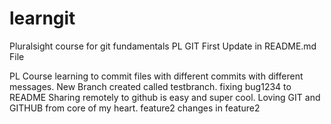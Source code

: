 # learngit
Pluralsight course for git fundamentals
PL GIT First Update in README.md File

PL Course learning to commit files with different commits with different messages.
New Branch created called testbranch.
fixing bug1234 to README
Sharing remotely to github is easy and super cool. Loving GIT and GITHUB from core of my heart.
feature2
changes in feature2

